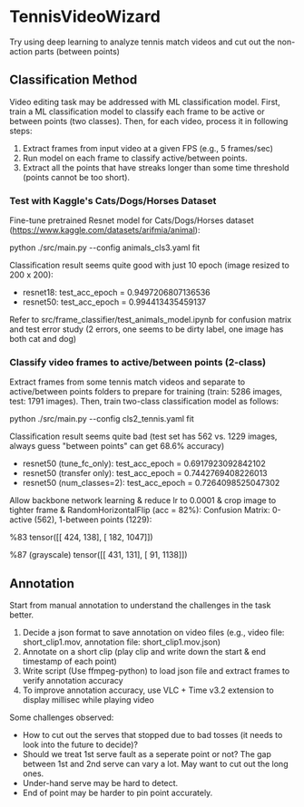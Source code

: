 # TennisVideoWizard
Try using deep learning to analyze tennis match videos and cut out the non-action parts (between points)

## Classification Method

Video editing task may be addressed with ML classification model. First, train a ML classification model to classify each frame to be active or between points (two classes). Then, for each video, process it in following steps:

1. Extract frames from input video at a given FPS (e.g., 5 frames/sec)
2. Run model on each frame to classify active/between points. 
3. Extract all the points that have streaks longer than some time threshold (points cannot be too short).

### Test with Kaggle's Cats/Dogs/Horses Dataset

Fine-tune pretrained Resnet model for Cats/Dogs/Horses dataset (https://www.kaggle.com/datasets/arifmia/animal):

python ./src/main.py --config animals_cls3.yaml fit

Classification result seems quite good with just 10 epoch (image resized to 200 x 200):
- resnet18: test_acc_epoch = 0.9497206807136536
- resnet50: test_acc_epoch = 0.994413435459137

Refer to src/frame_classifier/test_animals_model.ipynb for confusion matrix and test error study (2 errors, one seems to be dirty label, one image has both cat and dog)

### Classify video frames to active/between points (2-class)

Extract frames from some tennis match videos and separate to active/between points folders to prepare for training (train: 5286 images, test: 1791 images). Then, train two-class classification model as follows:

python ./src/main.py --config cls2_tennis.yaml fit

Classification result seems quite bad (test set has 562 vs. 1229 images, always guess "between points" can get 68.6% accuracy)
- resnet50 (tune_fc_only):  test_acc_epoch = 0.6917923092842102
- resnet50 (transfer only): test_acc_epoch = 0.7442769408226013
- resnet50 (num_classes=2): test_acc_epoch = 0.7264098525047302

Allow backbone network learning & reduce lr to 0.0001 & crop image to tighter frame & RandomHorizontalFlip (acc = 82%):
Confusion Matrix: 0-active (562), 1-between points (1229):

%83
tensor([[ 424,  138],
        [ 182, 1047]])

%87 (grayscale)
tensor([[ 431,  131],
        [  91, 1138]])

## Annotation

Start from manual annotation to understand the challenges in the task better.

1. Decide a json format to save annotation on video files (e.g., video file: short_clip1.mov, annotation file: short_clip1.mov.json)
2. Annotate on a short clip (play clip and write down the start & end timestamp of each point)
3. Write script (Use ffmpeg-python) to load json file and extract frames to verify annotation accuracy
4. To improve annotation accuracy, use VLC + Time v3.2 extension to display millisec while playing video

Some challenges observed:
- How to cut out the serves that stopped due to bad tosses (it needs to look into the future to decide)?
- Should we treat 1st serve fault as a seperate point or not? The gap between 1st and 2nd serve can vary a lot. May want to cut out the long ones.
- Under-hand serve may be hard to detect.
- End of point may be harder to pin point accurately.

